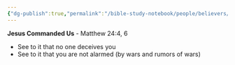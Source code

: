 ```yaml
---
{"dg-publish":true,"permalink":"/bible-study-notebook/people/believers/commanded/see-to-it/","tags":["People/Believers/Commanded/See-To-It"],"created":"2025-06-02T23:40:12.190-04:00","updated":"2025-06-02T20:08:11.149-04:00"}
---
```


**Jesus Commanded Us** - Matthew 24:4, 6
- See to it that no one deceives you
- See to it that you are not alarmed (by wars and rumors of wars)


